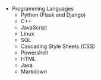 * Programming Languages
  * Python (Flask and Django)
  * C++
  * JavaScript
  * Linux
  * SQL
  * Cascading Style Sheets (CSS)
  * Powershell
  * HTML
  * Java
  * Markdown
